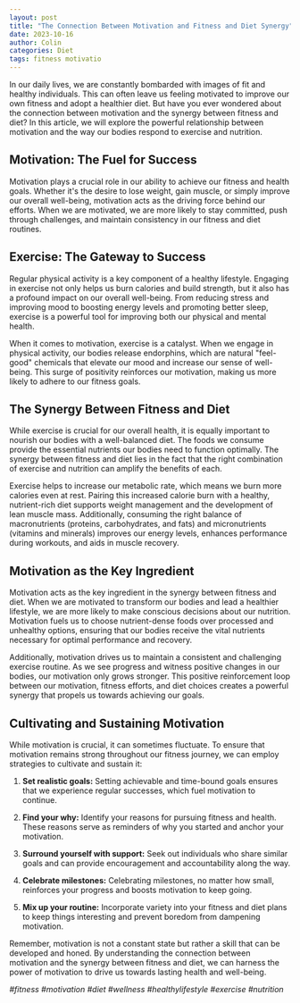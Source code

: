 ```yaml
---
layout: post
title: "The Connection Between Motivation and Fitness and Diet Synergy"
date: 2023-10-16
author: Colin
categories: Diet
tags: fitness motivatio
---
```


In our daily lives, we are constantly bombarded with images of fit and healthy individuals. This can often leave us feeling motivated to improve our own fitness and adopt a healthier diet. But have you ever wondered about the connection between motivation and the synergy between fitness and diet? In this article, we will explore the powerful relationship between motivation and the way our bodies respond to exercise and nutrition.

## Motivation: The Fuel for Success

Motivation plays a crucial role in our ability to achieve our fitness and health goals. Whether it's the desire to lose weight, gain muscle, or simply improve our overall well-being, motivation acts as the driving force behind our efforts. When we are motivated, we are more likely to stay committed, push through challenges, and maintain consistency in our fitness and diet routines.

## Exercise: The Gateway to Success

Regular physical activity is a key component of a healthy lifestyle. Engaging in exercise not only helps us burn calories and build strength, but it also has a profound impact on our overall well-being. From reducing stress and improving mood to boosting energy levels and promoting better sleep, exercise is a powerful tool for improving both our physical and mental health.

When it comes to motivation, exercise is a catalyst. When we engage in physical activity, our bodies release endorphins, which are natural "feel-good" chemicals that elevate our mood and increase our sense of well-being. This surge of positivity reinforces our motivation, making us more likely to adhere to our fitness goals.

## The Synergy Between Fitness and Diet

While exercise is crucial for our overall health, it is equally important to nourish our bodies with a well-balanced diet. The foods we consume provide the essential nutrients our bodies need to function optimally. The synergy between fitness and diet lies in the fact that the right combination of exercise and nutrition can amplify the benefits of each.

Exercise helps to increase our metabolic rate, which means we burn more calories even at rest. Pairing this increased calorie burn with a healthy, nutrient-rich diet supports weight management and the development of lean muscle mass. Additionally, consuming the right balance of macronutrients (proteins, carbohydrates, and fats) and micronutrients (vitamins and minerals) improves our energy levels, enhances performance during workouts, and aids in muscle recovery.

## Motivation as the Key Ingredient

Motivation acts as the key ingredient in the synergy between fitness and diet. When we are motivated to transform our bodies and lead a healthier lifestyle, we are more likely to make conscious decisions about our nutrition. Motivation fuels us to choose nutrient-dense foods over processed and unhealthy options, ensuring that our bodies receive the vital nutrients necessary for optimal performance and recovery.

Additionally, motivation drives us to maintain a consistent and challenging exercise routine. As we see progress and witness positive changes in our bodies, our motivation only grows stronger. This positive reinforcement loop between our motivation, fitness efforts, and diet choices creates a powerful synergy that propels us towards achieving our goals.

## Cultivating and Sustaining Motivation

While motivation is crucial, it can sometimes fluctuate. To ensure that motivation remains strong throughout our fitness journey, we can employ strategies to cultivate and sustain it:

1. **Set realistic goals:** Setting achievable and time-bound goals ensures that we experience regular successes, which fuel motivation to continue.

2. **Find your why:** Identify your reasons for pursuing fitness and health. These reasons serve as reminders of why you started and anchor your motivation.

3. **Surround yourself with support:** Seek out individuals who share similar goals and can provide encouragement and accountability along the way.

4. **Celebrate milestones:** Celebrating milestones, no matter how small, reinforces your progress and boosts motivation to keep going.

5. **Mix up your routine:** Incorporate variety into your fitness and diet plans to keep things interesting and prevent boredom from dampening motivation.

Remember, motivation is not a constant state but rather a skill that can be developed and honed. By understanding the connection between motivation and the synergy between fitness and diet, we can harness the power of motivation to drive us towards lasting health and well-being.

*#fitness #motivation #diet #wellness #healthylifestyle #exercise #nutrition*